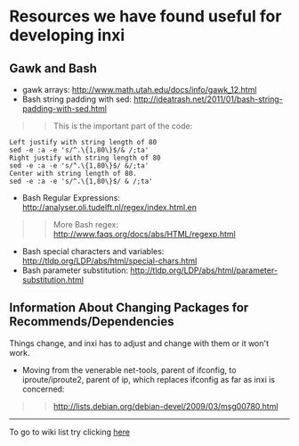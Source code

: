 # Resources we have found useful for developing inxi #
## Gawk and Bash ##
  * gawk arrays: http://www.math.utah.edu/docs/info/gawk_12.html
  * Bash string padding with sed: http://ideatrash.net/2011/01/bash-string-padding-with-sed.html
> > This is the important part of the code:
```
Left justify with string length of 80
sed -e :a -e 's/^.\{1,80\}$/& /;ta'
Right justify with string length of 80
sed -e :a -e 's/^.\{1,80\}$/ &/;ta'
Center with string length of 80.
sed -e :a -e 's/^.\{1,80\}$/ & /;ta'
```
  * Bash Regular Expressions: http://analyser.oli.tudelft.nl/regex/index.html.en
> > More Bash regex: http://www.faqs.org/docs/abs/HTML/regexp.html
  * Bash special characters and variables: http://tldp.org/LDP/abs/html/special-chars.html
  * Bash parameter substitution: http://tldp.org/LDP/abs/html/parameter-substitution.html
## Information About Changing Packages for Recommends/Dependencies ##
Things change, and inxi has to adjust and change with them or it won't work.

  * Moving from the venerable net-tools, parent of ifconfig, to iproute/iproute2, parent of ip, which replaces ifconfig as far as inxi is concerned:
> > http://lists.debian.org/debian-devel/2009/03/msg00780.html


---

To go to wiki list try clicking
[here](http://code.google.com/p/inxi/w/list)